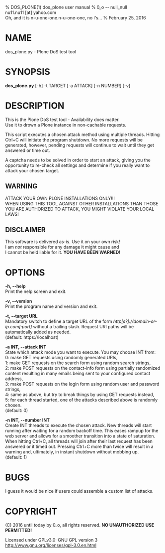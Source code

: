 % DOS\_PLONE(1) dos\_plone user manual
% 0\_o -- null\_null  
nu11.nu11 [at] yahoo.com  
Oh, and it is n-u-one-one.n-u-one-one, no l's...
% February 25, 2016

# NAME

dos\_plone.py - Plone DoS test tool

# SYNOPSIS

**dos\_plone.py** [-h] -t TARGET [-a ATTACK] [-n NUMBER] [-v]

# DESCRIPTION

This is the Plone DoS test tool - Availability does matter.  
Use it to drown a Plone instance in non-cachable requests.  

This script executes a chosen attack method using multiple threads. Hitting
Ctrl+C will initiate the program shutdown. No more requests will be generated, 
however, pending requests will continue to wait until they get answered or time 
out.  

A captcha needs to be solved in order to start an attack, giving you the 
opportunity to re-check all settings and determine if you really want to 
attack your chosen target.

## WARNING

ATTACK YOUR OWN PLONE INSTALLATIONS ONLY!!!  
WHEN USING THIS TOOL AGAINST OTHER INSTALLATIONS THAN THOSE  
YOU ARE AUTHORIZED TO ATTACK, YOU MIGHT VIOLATE YOUR LOCAL LAWS!

## DISCLAIMER

This software is delivered as-is. Use it on your own risk!  
I am _not_ responsible for any damage it might cause and  
I cannot be held liable for it. **YOU HAVE BEEN WARNED!**

# OPTIONS

**-h, --help**  
Print the nelp screen and exit.

**-v, --version**  
Print the program name and version and exit.

**-t, --target URL**  
Mandatory switch to define a target URL of the form 
*http[s?]://domain-or-ip.com[:port]* without a trailing slash. Request URI paths
will be automatically added as needed.  
(default: https://localhost)

**-a INT, --attack INT**  
State which attack mode you want to execute. You may choose INT from:  
0: make GET requests using randomly generated URIs,  
1: make GET requests on the search form using random search strings,  
2: make POST requests on the contact-info form using partially randomized 
content resulting in many emails being sent to your configured contact address,  
3: make POST requests on the login form using random user and password strings,  
4: same as above, but try to break things by using GET requests instead,  
5: for each thread started, one of the attacks described above is randomly 
chosen.  
(default: 0)

**-n INT, --number INT**  
Create INT threads to execute the chosen attack. New threads will start running
after waiting for a random backoff time. This eases rampup for the web server 
and allows for a smoother transition into a state of saturation.  
When hitting Ctrl+C, all threads will join after their last request has been
answered or it timed out. Pressing Ctrl+C more than twice will result in a 
warning and, ultimately, in instant shutdown without mobbing up.  
(default: 1)

# BUGS

I guess it would be nice if users could assemble a custom list of attacks.

# COPYRIGHT

(C) 2016 until today by 0_o, all rights reserved. **NO UNAUTHORIZED USE PERMITTED!**  

Licensed under GPLv3.0: GNU GPL version 3 <http://www.gnu.org/licenses/gpl-3.0.en.html>  

[//]: # "vim: ts=4 sw=4 et syntax=markdown"
